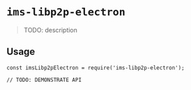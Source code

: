 # `ims-libp2p-electron`

> TODO: description

## Usage

```
const imsLibp2pElectron = require('ims-libp2p-electron');

// TODO: DEMONSTRATE API
```
